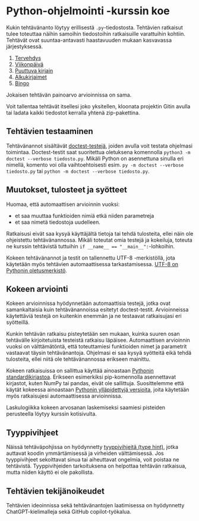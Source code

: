 # Python-ohjelmointi -kurssin koe

Kukin tehtävänanto löytyy erillisestä `.py`-tiedostosta. Tehtävien ratkaisut tulee toteuttaa näihin samoihin tiedostoihin ratkaisuille varattuihin kohtiin. Tehtävät ovat suuntaa-antavasti haastavuuden mukaan kasvavassa järjestyksessä.

1. [Tervehdys](./tervehdys.py)
2. [Viikonpäivä](./viikonpaiva.py)
3. [Puuttuva kirjain](./puuttuva_kirjain.py)
4. [Alkukirjaimet](./alkukirjaimet.py)
5. [Bingo](./bingo.py)

Jokaisen tehtävän painoarvo arvioinnissa on sama.

Voit tallentaa tehtävät itsellesi joko yksitellen, kloonata projektin Gitin avulla tai ladata kaikki tiedostot kerralla yhtenä zip-pakettina.


## Tehtävien testaaminen

Tehtävänannot sisältävät [doctest-testejä](https://docs.python.org/3/library/doctest.html), joiden avulla voit testata ohjelmasi toimintaa. Doctest-testit saat suoritettua oletuksena komennolla `python3 -m doctest --verbose tiedosto.py`. Mikäli Python on asennettuna sinulla eri nimellä, komento voi olla vaihtoehtoisesti esim. `py -m doctest --verbose tiedosto.py` tai `python -m doctest --verbose tiedosto.py`.


## Muutokset, tulosteet ja syötteet

Huomaa, että automaattisen arvioinnin vuoksi:

* et saa muuttaa funktioiden nimiä etkä niiden parametreja
* et saa nimetä tiedostoja uudelleen.

Ratkaisusi eivät saa kysyä käyttäjältä tietoja tai tehdä tulosteita, ellei näin ole ohjeistettu tehtävänannossa. Mikäli toteutat omia testejä ja kokeiluja, toteuta ne kurssin tehtävistä tuttuihin `if __name__ == "__main__":`-lohkoihin.

Kokeen tehtävänannot ja testit on tallennettu UTF-8 -merkistöllä, jota käytetään myös tehtävien automaattisessa tarkastamisessa. [UTF-8 on Pythonin oletusmerkistö](https://peps.python.org/pep-0686/).


## Kokeen arviointi

Kokeen arvioinnissa hyödynnetään automaattisia testejä, jotka ovat samankaltaisia kuin tehtävänannoissa esitetyt doctest-testit. Arvioinneissa käytettäviä testejä on kuitenkin enemmän ja ne testaavat ratkaisujasi eri syötteillä.

Kunkin tehtävän ratkaisu pisteytetään sen mukaan, kuinka suuren osan tehtävälle kirjoitetuista testeistä ratkaisu läpäisee. Automaattisen arvioinnin vuoksi on välttämätöntä, että toteuttamiesi funktioiden nimet ja parametrit vastaavat täysin tehtävänantoja. Ohjelmasi ei saa kysyä syötteitä eikä tehdä tulosteita, ellei niitä ole tehtävänannossa erikseen mainittu.

Kokeen ratkaisuissa on sallittua käyttää ainoastaan [Pythonin standardikirjastoa](https://docs.python.org/3/library/index.html). Erikseen esimerkiksi pip-komennolla asennettavat kirjastot, kuten NumPy tai pandas, eivät ole sallittuja. Suosittelemme että käytät kokeessa ainoastaan [Pythonin ylläpidettyjä versioita](https://devguide.python.org/versions/), joita käytetään myös ratkaisujesi automaattisessa arvioinnissa.

Laskulogiikka kokeen arvosanan laskemiseksi saamiesi pisteiden perusteella löytyy kurssin kotisivulta.


## Tyyppivihjeet

Näissä tehtäväpohjissa on hyödynnetty [tyyppivihjeitä (type hint)](https://docs.python.org/3/library/typing.html), jotka auttavat koodin ymmärtämisessä ja virheiden välttämisessä. Jos tyyppivihjeet sekoittavat sinua tai aiheuttavat ongelmia, voit poistaa ne tehtävistä. Tyyppivihjeiden tarkoituksena on helpottaa tehtävän ratkaisua, mutta niiden käyttö ei ole pakollista.


## Tehtävien tekijänoikeudet

Tehtävien ideoinnissa sekä tehtävänantojen laatimisessa on hyödynnetty ChatGPT-kielimalleja sekä GitHub copilot-työkalua.
